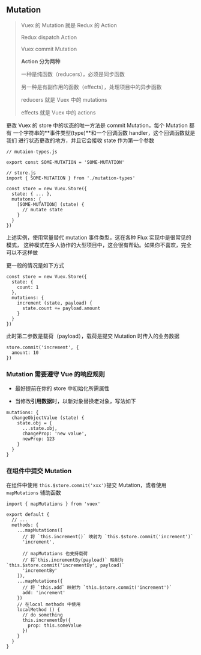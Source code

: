 ## Mutation

> Vuex 的 Mutation 就是 Redux 的 Action
>
> Redux dispatch Action
>
> Vuex commit Mutation
>
> **Action 分为两种**
>
> 一种是纯函数（reducers），必须是同步函数
>
> 另一种是有副作用的函数（effects），处理项目中的异步函数
>
> reducers 就是 Vuex 中的 mutations
>
> effects 就是 Vuex 中的 actions

更改 Vuex 的 store 中的状态的唯一方法是 commit Mutation，每个 Mutation 都有
一个字符串的**事件类型(type)**和一个回调函数 handler，这个回调函数就是我们
进行状态更改的地方，并且它会接收 state 作为第一个参数

```
// mutaion-types.js

export const SOME-MUTATION = 'SOME-MUTATION'
```

```
// store.js
import { SOME-MUTATION } from './mutation-types'

const store = new Vuex.Store({
  state: { ... },
  mutatons: {
    [SOME-MUTATION] (state) {
      // mutate state
    }
  }
})
```

上述实例，使用常量替代 mutation 事件类型，这在各种 Flux 实现中是很常见的模式，
这种模式在多人协作的大型项目中，这会很有帮助。如果你不喜欢，完全可以不这样做

更一般的情况是如下方式

```
const store = new Vuex.Store({
  state: {
    count: 1
  },
  mutations: {
    increment (state, payload) {
      state.count += payload.amount
    }
  }
})
```

此时第二参数是载荷（payload），载荷是提交 Mutation 时传入的业务数据

```
store.commit('increment', {
  amount: 10
})
```

### Mutation 需要遵守 Vue 的响应规则

- 最好提前在你的 store 中初始化所需属性

- 当修改**引用数据**时，以新对象替换老对象，写法如下

```
mutations: {
  changeObjectValue (state) {
    state.obj = {
      ...state.obj,
      changeProp: 'new value',
      newProp: 123
    }
  }
}
```

### 在组件中提交 Mutation

在组件中使用 `this.$store.commit('xxx')`提交 Mutation，或者使用`mapMutations`
辅助函数

```
import { mapMutations } from 'vuex'

export default {
  // ...
  methods: {
    ...mapMutations([
      // 将 `this.increment()` 映射为 `this.$store.commit('increment')`
      'increment',

      // mapMutations 也支持载荷
      // 将`this.incrementBy(payload)` 映射为 `this.$store.commit('incrementBy', payload)`
      'incrementBy'
    ]),
    ...mapMutations({
      // 将 `this.add` 映射为 `this.$store.commit('increment')`
      add: 'increment'
    })
    // 在local methods 中使用
    localMethod () {
      // do something
      this.incrementBy({
        prop: this.someValue
      })
    }
  }
}
```
